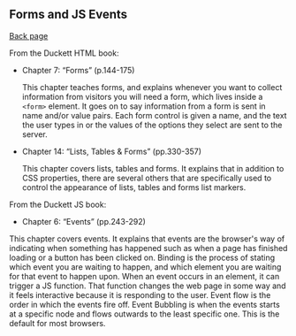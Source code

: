 ## Forms and JS Events

[Back page](README.md)


From the Duckett HTML book:

- Chapter 7: “Forms” (p.144-175)

    This chapter teaches forms, and explains whenever you want to collect information from visitors you will need a form, which lives inside a `<form>` element. It goes on to say information from a form is sent in name and/or value pairs. Each form control is given a name, and the text the user types in or the values of the options they select are sent to the server. 

- Chapter 14: “Lists, Tables & Forms” (pp.330-357)

    This chapter covers lists, tables and forms. It explains that in addition to CSS properties, there are several others that are specifically used to control the appearance of lists, tables and forms list markers.

From the Duckett JS book:

- Chapter 6: “Events” (pp.243-292)

This chapter covers events. It explains that events are the browser's way of indicating when something has happened
such as when a page has finished loading or a button has been clicked on.
Binding is the process of stating which event you are waiting to happen, and which element you are waiting for that event to happen upon.
When an event occurs in an element, it can trigger a JS function.
That function changes the web page in some way and it feels interactive because it is responding to the user.
Event flow is the order in which the events fire off. Event Bubbling is when the events starts at a specific node and flows outwards to the least specific one. This is the default for most browsers.
